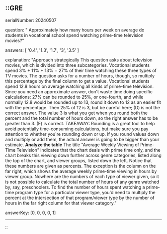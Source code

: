 ::GRE
---

serialNumber: 20240507

question: " Approximately how many hours per week on average do students in vocational school spend watching prime-time television movies?"

answers: [
  '0.4',
  '1.3',
  '1.7',
  '3',
  '3.5'
]

explanation: "Approach strategically This question asks about television movies, which is divided into three subcategories. Vocational students spend 3% + 11% + 13% = 27% of their time watching these three types of TV movies. The question asks for a number of hours, though, so multiply this percentage by the final column to get a value. Vocational students spend 12.8 hours on average watching all kinds of prime-time television. Since you need an approximate answer, don't waste time doing specific calculations: 27% can be rounded to 25%, or one-fourth, and while normally 12.8 would be rounded up to 13, round it down to 12 as an easier fit with the percentage. Then 25% of 12 is 3, but be careful here; (D) is not the correct answer. The value 3 is what you get when you round both the percent and the total number of hours down, so the right answer has to be greater than 3. (E) is correct. TAKEAWAY: Rounding is a great tool to help avoid potentially time-consuming calculations, but make sure you pay attention to whether you're rounding down or up. If you round values down and multiply or add them, the actual answer is going to be bigger than your estimate. <strong>Analyze the table</strong> The title \"Average Weekly Viewing of Prime-Time Television\" indicates that the chart deals with prime time only, and the chart breaks this viewing down further across genre categories, listed along the top of the chart, and viewer groups, listed down the left. Notice that these numbers are given as percents. The exception is the column on the far right, which shows the average weekly prime-time viewing in hours by viewer group. Nowhere are the numbers of each type of viewer given, so it is not possible to calculate the total number of hours of any genre watched by, say, preschoolers. To find the number of hours spent watching a prime-time program type for a particular viewer type, you'd need to multiply the percent at the intersection of that program/viewer type by the number of hours in the far right column for that viewer category."

answerKey: [0, 0, 0, 0, 1]

---
::